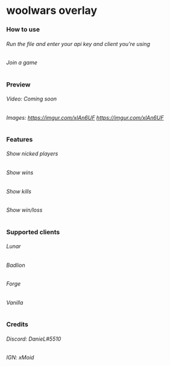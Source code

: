 # woolwars overlay

### How to use
###### Run the file and enter your api key and client you're using
###### Join a game

#
### Preview
###### Video: Coming soon
###### Images: https://imgur.com/xlAn6UF https://imgur.com/xlAn6UF


#
### Features
###### Show nicked players
###### Show wins
###### Show kills
###### Show win/loss

#
### Supported clients
###### Lunar
###### Badlion
###### Forge
###### Vanilla


#
### Credits
###### Discord: DanieL#5510
###### IGN: xMoid

